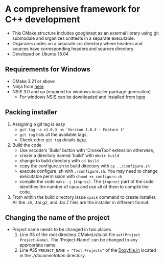 # A comprehensive framework for C++ development
- This CMake structure includes googletest as an external library using git submodule and organizes unittests in a separate executable.
- Organizes codes on a separate src directory where headers and sources have corresponding headers and sources directory.
- Developed on Ubuntu 18.04

## Requirements for Windows
- CMake 3.21 or above
- Ninja from [here](https://github.com/ninja-build/ninja/releases)
- NSIS 3.0 and up (required for windows installer package generation)
    - For windows NSIS can be downloaded and installed from [here](https://nsis.sourceforge.io/Download)
## Packing installer
1. Assigning a git tag is easy 
    - `git tag -a v1.0.3 -m 'Version 1.0.3 - Feature 1'`
    - `git tag` lists all the available tags.
    - Check other `git tag` details [here](https://git-scm.com/book/en/v2/Git-Basics-Tagging).
2. Build the code 
    - Use vscode's 'Build' button with 'CmakeTool' extension otherwise,
    - create a directory named 'build' with `mkdir build`
    - change to build directory with `cd build`
    - copy the configure.sh to build directory with `cp ../configure.sh .`
    - execute configure .sh with `./configure.sh`. You may need to change executable permission with `chmod +x configure.sh`
    - compile the code `make -j $(nproc)`. The  `$(nproc)` part of the code identifies the number of cpus and use all of them to compile the code.
3. From within the build directory issue `cpack` command to create installer. All the .sh, .tar.gz, and .tar.Z files are the installer in different format.

## Changing the name of the project
- Project name needs to be changed in two places
    1. Line #3 of the root directory CMakeLists.txt file `set(Project Project-Name)`. The 'Project-Name' can be changed to any appropriate name.
    2. Line #35 `PROJECT_NAME = "Test Projects"` of the [Doxyfile.in](./documentation/Doxyfile.in) located in the *./documentation* directory. 
    